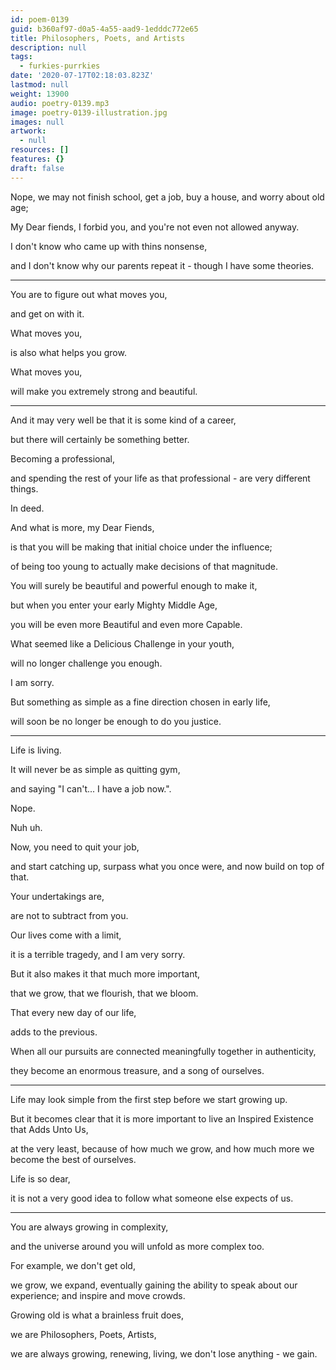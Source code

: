 ```yaml
---
id: poem-0139
guid: b360af97-d0a5-4a55-aad9-1edddc772e65
title: Philosophers, Poets, and Artists
description: null
tags:
  - furkies-purrkies
date: '2020-07-17T02:18:03.823Z'
lastmod: null
weight: 13900
audio: poetry-0139.mp3
image: poetry-0139-illustration.jpg
images: null
artwork:
  - null
resources: []
features: {}
draft: false
---
```


Nope, we may not finish school, get a job, buy a house, and worry about old age;

My Dear fiends, I forbid you, and you're not even not allowed anyway.

I don't know who came up with thins nonsense,

and I don't know why our parents repeat it - though I have some theories.

---

You are to figure out what moves you,

and get on with it.

What moves you,

is also what helps you grow.

What moves you,

will make you extremely strong and beautiful.

---

And it may very well be that it is some kind of a career,

but there will certainly be something better.

Becoming a professional,

and spending the rest of your life as that professional - are very different things.

In deed.

And what is more, my Dear Fiends,

is that you will be making that initial choice under the influence;

of being too young to actually make decisions of that magnitude.

You will surely be beautiful and powerful enough to make it,

but when you enter your early Mighty Middle Age,

you will be even more Beautiful and even more Capable.

What seemed like a Delicious Challenge in your youth,

will no longer challenge you enough.

I am sorry.

But something as simple as a fine direction chosen in early life,

will soon be no longer be enough to do you justice.

---

Life is living.

It will never be as simple as quitting gym,

and saying "I can't... I have a job now.".

Nope.

Nuh uh.

Now, you need to quit your job,

and start catching up, surpass what you once were, and now build on top of that.

Your undertakings are,

are not to subtract from you.

Our lives come with a limit,

it is a terrible tragedy, and I am very sorry.

But it also makes it that much more important,

that we grow, that we flourish, that we bloom.

That every new day of our life,

adds to the previous.

When all our pursuits are connected meaningfully together in authenticity,

they become an enormous treasure, and a song of ourselves.

---

Life may look simple from the first step before we start growing up.

But it becomes clear that it is more important to live an Inspired Existence that Adds Unto Us,

at the very least, because of how much we grow, and how much more we become the best of ourselves.

Life is so dear,

it is not a very good idea to follow what someone else expects of us.

---

You are always growing in complexity,

and the universe around you will unfold as more complex too.

For example, we don't get old,

we grow, we expand, eventually gaining the ability to speak about our experience; and inspire and move crowds.

Growing old is what a brainless fruit does,

we are Philosophers, Poets, Artists,

we are always growing, renewing, living, we don't lose anything - we gain.
